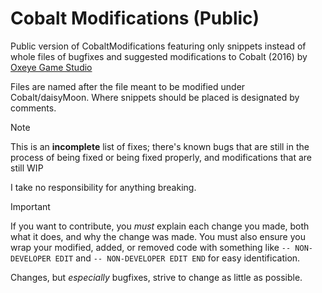 # Cobalt Modifications (Public)
Public version of CobaltModifications featuring only snippets instead of whole files of bugfixes and suggested modifications to Cobalt (2016) by [Oxeye Game Studio](http://www.oxeyegames.com/)

Files are named after the file meant to be modified under Cobalt/daisyMoon. Where snippets should be placed is designated by comments.

> [!NOTE]  
> This is an **incomplete** list of fixes; there's known bugs that are still in the process of being fixed or being fixed properly, and modifications that are still WIP

I take no responsibility for anything breaking.

> [!IMPORTANT]  
> If you want to contribute, you _must_ explain each change you made, both what it does, and why the change was made.
> You must also ensure you wrap your modified, added, or removed code with something like `-- NON-DEVELOPER EDIT` and `-- NON-DEVELOPER EDIT END` for easy identification.

Changes, but _especially_ bugfixes, strive to change as little as possible. 
